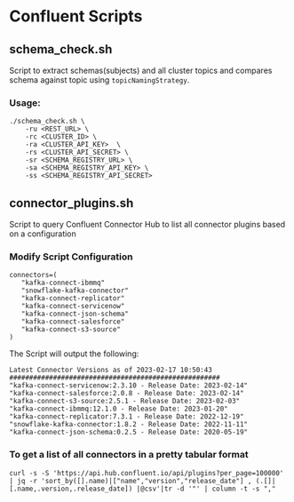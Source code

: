 # Confluent Scripts

## schema_check.sh 

Script to extract schemas(subjects) and all cluster topics and compares schema against topic using `topicNamingStrategy`.
### Usage:
```
./schema_check.sh \
    -ru <REST_URL> \
    -rc <CLUSTER_ID> \
    -ra <CLUSTER_API_KEY>  \
    -rs <CLUSTER_API_SECRET> \
    -sr <SCHEMA_REGISTRY_URL> \
    -sa <SCHEMA_REGISTRY_API_KEY> \
    -ss <SCHEMA_REGISTRY_API_SECRET>
```

## connector_plugins.sh

Script to query Confluent Connector Hub to list all connector plugins based on a configuration

### Modify Script Configuration

```
connectors=(
   "kafka-connect-ibmmq"
   "snowflake-kafka-connector"
   "kafka-connect-replicator"
   "kafka-connect-servicenow"
   "kafka-connect-json-schema"
   "kafka-connect-salesforce"
   "kafka-connect-s3-source"
)
```

The Script will output the following:
```
Latest Connector Versions as of 2023-02-17 10:50:43
#####################################################
"kafka-connect-servicenow:2.3.10 - Release Date: 2023-02-14"
"kafka-connect-salesforce:2.0.8 - Release Date: 2023-02-14"
"kafka-connect-s3-source:2.5.1 - Release Date: 2023-02-03"
"kafka-connect-ibmmq:12.1.0 - Release Date: 2023-01-20"
"kafka-connect-replicator:7.3.1 - Release Date: 2022-12-19"
"snowflake-kafka-connector:1.8.2 - Release Date: 2022-11-11"
"kafka-connect-json-schema:0.2.5 - Release Date: 2020-05-19"
 ```

 ### To get a list of all connectors in a pretty tabular format
 ```
 curl -s -S 'https://api.hub.confluent.io/api/plugins?per_page=100000' | jq -r 'sort_by([].name)|["name","version","release_date"] , (.[]|[.name,.version,.release_date]) |@csv'|tr -d '"' | column -t -s "," 
 ```